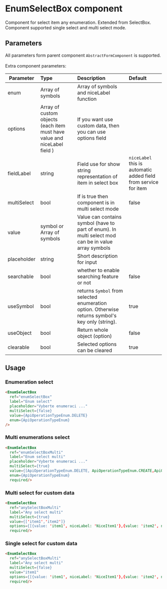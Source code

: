 # EnumSelectBox component

Component for select item any enumeration. Extended from SelectBox.
Component supported single select and multi select mode.

## Parameters

All parameters form parent component ``AbstractFormComponent`` is supported.
<br><br>Extra component parameters:

| Parameter | Type | Description | Default  |
| --- | :--- | :--- | :--- |
| enum  | Array of symbols   | Array of symbols and niceLabel function|  |
| options | Array of custom objects (each item must have value and niceLabel field ) | If you want use custom data, then you can use options field | |
| fieldLabel  | string   | Field use for show string representation of item in select box| ``niceLabel`` this is automatic added field from service for item |
| multiSelect | bool   | If is true then component is in multi select mode| false |
| value | symbol or Array of symbols | Value can contains symbol (have to part of enum). In multi select mod can be in value array symbols | |
| placeholder  | string   | Short description for input  |  |
| searchable  | bool   | whether to enable searching feature or not | false |
| useSymbol | bool | returns ``Symbol`` from selected enumeration option. Otherwise returns symbol's key only (string). | true |
| useObject | bool | Return whole object (option)  | false |
| clearable | bool   | Selected options can be cleared| true |



## Usage
### Enumeration select
```html
<EnumSelectBox
  ref="enumSelectBox"
  label="Enum select"
  placeholder="Vyberte enumeraci ..."
  multiSelect={false}
  value={ApiOperationTypeEnum.DELETE}
  enum={ApiOperationTypeEnum}
/>

```

### Multi enumerations select

```html
<EnumSelectBox
  ref="enumSelectBoxMulti"
  label="Enum select multi"
  placeholder="Vyberte enumeraci ..."
  multiSelect={true}
  value={[ApiOperationTypeEnum.DELETE, ApiOperationTypeEnum.CREATE,ApiOperationTypeEnum.UPDATE,ApiOperationTypeEnum.GET]}
  enum={ApiOperationTypeEnum}
  required/>
```

### Multi select for custom data

```html
<EnumSelectBox
  ref="anySelectBoxMulti"
  label="Any select multi"
  multiSelect={true}
  value={['item1','item2']}
  options={[{value: 'item1', niceLabel: 'NiceItem1'},{value: 'item2', niceLabel: 'NiceItem2'}, {value: 'item3', niceLabel: 'NiceItem3'}]}
  required/>
```
### Single select for custom data

```html
<EnumSelectBox
  ref="anySelectBoxMulti"
  label="Any select multi"
  multiSelect={false}
  value="item1"
  options={[{value: 'item1', niceLabel: 'NiceItem1'},{value: 'item2', niceLabel: 'NiceItem2'}, {value: 'item3', niceLabel: 'NiceItem3'}]}
  required/>
```
